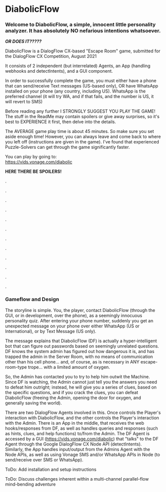 # DiabolicFlow

### Welcome to DiabolicFlow, a simple, innocent little personality analyzer. It has absolutely NO nefarious intentions whatsoever.

**_OR DOES IT?????_**

DiabolicFlow is a DialogFlow CX-based "Escape Room" game, submitted for the DialogFlow CX Competition, August 2021

It consists of 2 independent (but interrelated) Agents, an App (handling webhooks and detectIntents), and a GUI component.

In order to successfully complete the game, you must either have a phone that can send/receive Text messages (US-based only), OR have WhatsApp installed on your phone (any country, including US). WhatsApp is the preferred channel (it will try WA, and if that fails, and the number is US, it will revert to SMS)

Before reading any further I STRONGLY SUGGEST YOU PLAY THE GAME! The stuff in the ReadMe may contain spoilers or give away surprises, so it's best to EXPERIENCE it first, then delve into the details.

The AVERAGE game play time is about 45 minutes. So make sure you set aside enough time! However, you can always leave and come back to where you left off (instructions are given in the game). I've found that experienced Puzzle-Solvers
can get through the game significantly faster.

You can play by going to:  
https://vids.vonage.com/diabolic

**HERE THERE BE SPOILERS!**

.

.

.

.

.

.

.

.

.

.

.

.

### Gameflow and Design

The storyline is simple. You, the player, contact DiabolicFlow (through the GUI, or in development, over the phone), as a seemingly innocuous personality quiz. After entering your phone number, suddenly you get an unexpected message on your phone over either WhatsApp (US or International), or by Text Message (US only).

The message explains that DiabolicFlow (DF) is actually a hyper-intelligent bot that can figure out passwords based on seemingly unrelated questions. DF knows the system admin has figured out how dangerous it is, and has trapped the admin in the Server Room, with no means of communication other than his cell phone... and, of course, as is necessary in ANY escape-room-type trope... with a limited amount of oxygen.

So, the Admin has contacted you to try to help him outwit the Machine. Since DF is watching, the Admin cannot just tell you the answers you need to defeat him outright; instead, he will give you a series of clues, based on the specific questions, and if you crack the clues, you can defeat DiabolicFlow (freeing the Admin, opening the door for oxygen, and generally saving the world).

There are two DialogFlow Agents involved in this. Once controls the Player's interaction with DiabolicFlow, and the other controls the Player's interaction with the Admin. There is an App in the middle, that receives the web hooks/responses from DF, as well as handles queries and responses (such as hints, clues, and help functions) to/from the Admin. The DF Agent is accessed by a GUI (https://vids.vonage.com/diabolic) that "talks" to the DF Agent through the Google DialogFlow CX Node API (detectIntents). Similarly, the App handles input/output from the Admins Agent with the Node APIs, as well as using Vonage SMS and/or WhatsApp APIs in Node (to send/receive over SMS or WhatsApp).

ToDo: Add installation and setup instructions

ToDo: Discuss challenges inherent within a multi-channel parallel-flow mind-bending adventure
